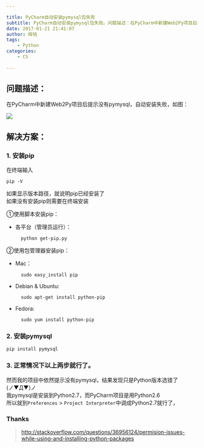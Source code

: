 ```yaml
---

title: PyCharm自动安装pymysql包失败
subtitle: PyCharm自动安装pymysql包失败。问题描述：在PyCharm中新建Web2Py项目后提示没有pymysql，自动安装失败
date: 2017-01-21 21:41:07
author: 辉哈
tags:
	- Python
categories: 
	- CS
	
---
```


## 问题描述：    
在PyCharm中新建Web2Py项目后提示没有pymysql，自动安装失败，如图：  

<!-- more -->


![](http://huihut-img.oss-cn-shenzhen.aliyuncs.com/pymysqlError.jpg)  

## 解决方案：  

### 1. 安装pip  

在终端输入

	pip -V 

如果显示版本路径，就说明pip已经安装了  
如果没有安装pip则需要在终端安装  
  
  ①使用脚本安装pip：

* 各平台（管理员运行）：  

		python get-pip.py
    
②使用包管理器安装pip：

* Mac：  
     
    	sudo easy_install pip
    
    
* Debian & Ubuntu:  
    
    	sudo apt-get install python-pip
    
    
* Fedora:    
    
    	sudo yum install python-pip


### 2. 安装pymysql  


	pip install pymysql
  
  

### 3. 正常情况下以上两步就行了。  

然而我的项目中依然提示没有pymysql，结果发现只是Python版本选错了  
(ノ▼Д▼)ノ  
我pymysql是安装到Python2.7，而PyCharm项目是用Python2.6  
所以就到```Preferences``` > ```Project Interpreter```中调成Python2.7就行了，
  
  
### Thanks
> http://stackoverflow.com/questions/36956124/permision-issues-while-using-and-installing-python-packages
